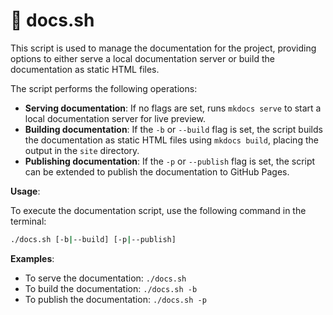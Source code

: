 # 📝 docs.sh

This script is used to manage the documentation for the project, providing options to either serve a local documentation server or build the documentation as static HTML files.

The script performs the following operations:

- **Serving documentation**: If no flags are set, runs `mkdocs serve` to start a local documentation server for live preview.
- **Building documentation**: If the `-b` or `--build` flag is set, the script builds the documentation as static HTML files using `mkdocs build`, placing the output in the `site` directory.
- **Publishing documentation**: If the `-p` or `--publish` flag is set, the script can be extended to publish the documentation to GitHub Pages.

**Usage**:

To execute the documentation script, use the following command in the terminal:

```sh
./docs.sh [-b|--build] [-p|--publish]
```

**Examples**:

- To serve the documentation: `./docs.sh`
- To build the documentation: `./docs.sh -b`
- To publish the documentation: `./docs.sh -p`
